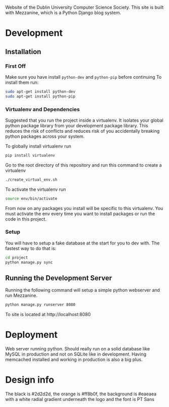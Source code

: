 Website of the Dublin University Computer Science Society. This site is built with Mezzanine, which is 
a Python Django blog system.


Development
===============

## Installation

### First Off
Make sure you have install `python-dev` and `python-pip` before continuing
To install them run:
```bash
sudo apt-get install python-dev
sudo apt-get install python-pip
```

### Virtualenv and Dependencies
Suggested that you run the project inside a virtualenv. It isolates your global python package library from your development package library. This reduces the risk of conflicts and reduces risk of you accidentally breaking python packages across your system.

To globally install virtualenv run
```bash
pip install virtualenv
```
Go to the root directory of this repository and run this command to create a virtualenv
```bash
./create_virtual_env.sh
```
To activate the virtualenv run
```bash
source env/bin/activate
```
From now on any packages you install will be specific to this virtualenv. You must activate the env every time you want to install packages or run the code in this project.

### Setup
You will have to setup a fake database at the start for you to dev with. The fastest way to do that is:
```bash
cd project
python manage.py sync
```

## Running the Development Server
Running the following command will setup a simple python webserver and run Mezzanine. 
```bash
python manage.py runserver 8080
```
To site is located at http://localhost:8080

Deployment
==========

Web server running python. Should really run on a solid database like MySQL in production and not on SQLite like in development. Having memcached installed and working in production is also a big plus.


Design info
===========
The black is #2d2d2d, the orange is #ff8b0f, the background is #eaeaea with a white radial gradient underneath the logo and the font is PT Sans

